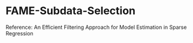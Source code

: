 # FAME-Subdata-Selection

Reference: An Efficient Filtering Approach for Model Estimation in Sparse Regression

